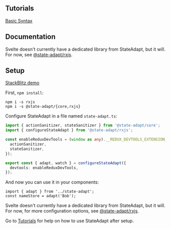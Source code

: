 ## Tutorials

[Basic Syntax](/svelte#1-start-with-simple-state)

## Documentation

Svelte doesn't currently have a dedicated library from StateAdapt, but it will. For now, see [@state-adapt/rxjs](/docs/rxjs).

<!-- [@state-adapt/svelte](/docs/svelte) -->

## Setup

[StackBlitz demo](https://stackblitz.com/edit/vitejs-vite-szsd3d?file=src%2Fadapt.function.ts,src%2Flib%2FCounter.svelte&terminal=dev)

First, `npm install`:

```
npm i -s rxjs
npm i -s @state-adapt/{core,rxjs}
```

Configure StateAdapt in a file named `state-adapt.ts`:

```typescript
import { actionSanitizer, stateSanitizer } from '@state-adapt/core';
import { configureStateAdapt } from '@state-adapt/rxjs';

const enableReduxDevTools = (window as any).__REDUX_DEVTOOLS_EXTENSION__?.({
  actionSanitizer,
  stateSanitizer,
});

export const { adapt, watch } = configureStateAdapt({
  devtools: enableReduxDevTools,
});
```

And now you can use it in your components:

```tsx
import { adapt } from '../state-adapt';
const nameStore = adapt('Bob');
```

Svelte doesn't currently have a dedicated library from StateAdapt, but it will. For now, for more configuration options, see [@state-adapt/rxjs](/docs/rxjs).

<!-- For more configuration options, see [@state-adapt/svelte](/docs/svelte). -->

Go to [Tutorials](svelte/get-started#tutorials) for help on how to use StateAdapt after setup.
